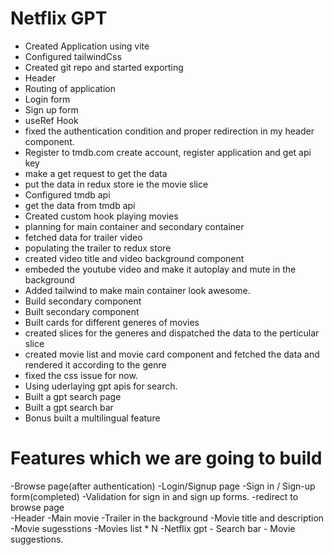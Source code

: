 # Netflix GPT

- Created Application using vite 
- Configured tailwindCss
- Created git repo and started exporting
- Header
- Routing of application
- Login form 
- Sign up form
- useRef Hook
- fixed the authentication condition and proper redirection in my header component.
- Register to tmdb.com create account, register application and get api key
- make a get request to get the data
- put the data in redux store ie the movie slice
- Configured tmdb api
- get the data from tmdb api
- Created custom hook  playing movies
- planning for main container and secondary container
- fetched data for trailer video
- populating the trailer to redux store
- created video title and video background component
- embeded the youtube video and make it autoplay and mute in the background
- Added tailwind to make main container look awesome.
- Build secondary component
- Built secondary component
- Built cards for different generes of movies
- created slices for the generes and dispatched the data to the perticular slice
- created movie list and movie card component and fetched the data and rendered it according to the genre
- fixed the css issue for now.
- Using uderlaying gpt apis for search.
- Built a gpt search page
- Built a gpt search bar
- Bonus built a multilingual feature



# Features which we are going to build
-Browse page(after authentication)
  -Login/Signup page
        -Sign in / Sign-up form(completed)
        -Validation for sign in and sign up forms.
        -redirect to browse page  
  -Header
  -Main movie
    -Trailer in the background
    -Movie title and description
    -Movie sugesstions
        -Movies list * N
  -Netflix gpt
    - Search bar
    - Movie suggestions.

